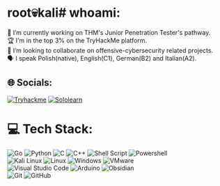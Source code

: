 # root💀kali# whoami:
🔭 I’m currently working on THM's Junior Penetration Tester's pathway.
<br>🏆 I'm in the top 3% on the TryHackMe platform.
<br>🤝 I’m looking to collaborate on offensive-cybersecurity related projects.
<br>🗣 I speak Polish(native), English(C1), German(B2) and Italian(A2).



## 🌐 Socials: 
[![Tryhackme](https://img.shields.io/badge/-TryHackMe-%23212C42?style=for-the-badge&logo=tryhackme&logoColor=white)](https://tryhackme.com/p/t00c4N)
[![Sololearn](https://img.shields.io/badge/-Sololearn-3a464b?style=for-the-badge&logo=Sololearn&logoColor=white)](https://www.sololearn.com/profile/24602186)


# 💻 Tech Stack:
![Go](https://img.shields.io/badge/go-%2300ADD8.svg?style=for-the-badge&logo=go&logoColor=white) 
![Python](https://img.shields.io/badge/python-3670A0?style=for-the-badge&logo=python&logoColor=ffdd54) 
![C](https://img.shields.io/badge/c-%2300599C.svg?style=for-the-badge&logo=c&logoColor=white)
![C++](https://img.shields.io/badge/c++-%2300599C.svg?style=for-the-badge&logo=c%2B%2B&logoColor=white)
![Shell Script](https://img.shields.io/badge/shell_script-%23121011.svg?style=for-the-badge&logo=gnu-bash&logoColor=white)
![Powershell](https://img.shields.io/badge/powershell-5391FE?style=for-the-badge&logo=powershell&logoColor=white) 
 <br> 
 ![Kali Linux](https://img.shields.io/badge/Kali_Linux-557C94?style=for-the-badge&logo=kali-linux&logoColor=white) 
 ![Linux](https://img.shields.io/badge/Linux-FCC624?style=for-the-badge&logo=linux&logoColor=black) 
 ![Windows](https://img.shields.io/badge/Windows-0078D6?style=for-the-badge&logo=windows&logoColor=white) 
 ![VMware](https://img.shields.io/badge/VMware-231f20?style=for-the-badge&logo=VMware&logoColor=white)
 <br> 
 ![Visual Studio Code](https://img.shields.io/badge/Visual%20Studio%20Code-0078d7.svg?style=for-the-badge&logo=visual-studio-code&logoColor=white)  ![Arduino](https://img.shields.io/badge/-Arduino-00979D?style=for-the-badge&logo=Arduino&logoColor=white) 
 ![Obsidian](https://img.shields.io/badge/Obsidian-%23483699.svg?style=for-the-badge&logo=obsidian&logoColor=white)
 <br>
 ![Git](https://img.shields.io/badge/git-%23F05033.svg?style=for-the-badge&logo=git&logoColor=white) 
 ![GitHub](https://img.shields.io/badge/github-%23121011.svg?style=for-the-badge&logo=github&logoColor=white)
